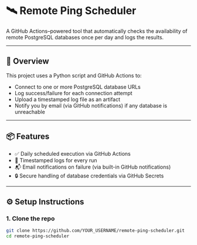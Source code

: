 # 🛰️ Remote Ping Scheduler

A GitHub Actions–powered tool that automatically checks the availability of remote PostgreSQL databases once per day and logs the results.

---

## 🚀 Overview

This project uses a Python script and GitHub Actions to:

- Connect to one or more PostgreSQL database URLs
- Log success/failure for each connection attempt
- Upload a timestamped log file as an artifact
- Notify you by email (via GitHub notifications) if any database is unreachable

---

## 📦 Features

- ✅ Daily scheduled execution via GitHub Actions
- 📄 Timestamped logs for every run
- 📬 Email notifications on failure (via built-in GitHub notifications)
- 🔒 Secure handling of database credentials via GitHub Secrets

---

## ⚙️ Setup Instructions

### 1. Clone the repo

```bash
git clone https://github.com/YOUR_USERNAME/remote-ping-scheduler.git
cd remote-ping-scheduler
